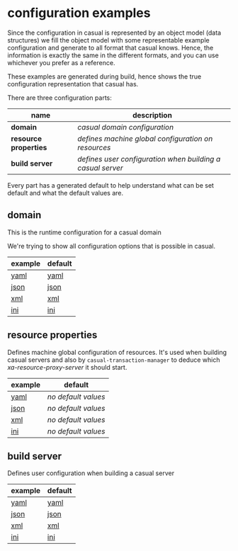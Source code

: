 # configuration examples

Since the configuration in casual is represented by an object model (data structures) we
fill the object model with some representable example configuration and generate to all
format that casual knows. Hence, the information is exactly the same in the different 
formats, and you can use whichever you prefer as a reference. 

These examples are generated during build, hence shows the true configuration representation that
casual has.


There are three configuration parts:

 name                    | description
-------------------------|--------------------------
**domain**               | _casual domain configuration_
**resource properties**  | _defines machine global configuration on resources_
**build server**         | _defines user configuration when building a casual server_

Every part has a generated default to help understand what can be set default and what 
the default values are.


## domain

This is the runtime configuration for a casual domain 

We're trying to show all configuration options that is possible in casual.

 example                      | default
------------------------------|--------------------------
 [yaml](domain/domain.yaml)   | [yaml](domain/default/domain.yaml)
 [json](domain/domain.json)   | [json](domain/default/domain.json)
 [xml](domain/domain.xml)     | [xml](domain/default/domain.xml)
 [ini](domain/domain.ini)     | [ini](domain/default/domain.ini)


## resource properties

Defines machine global configuration of resources. It's used when building casual servers 
and also by `casual-transaction-manager` to deduce which _xa-resource-proxy-server_ it should start.


 example                          | default
----------------------------------|--------------------------
 [yaml](resource/property.yaml)   | _no default values_
 [json](resource/property.json)   | _no default values_
 [xml](resource/property.xml)     | _no default values_
 [ini](resource/property.ini)     | _no default values_


## build server

Defines user configuration when building a casual server

 example                     | default
-----------------------------|--------------------------
 [yaml](build/server.yaml)   | [yaml](build/default/server.yaml)
 [json](build/server.json)   | [json](build/default/server.json)
 [xml](build/server.xml)     | [xml](build/default/server.xml)
 [ini](build/server.ini)     | [ini](build/default/server.ini)
 
  


